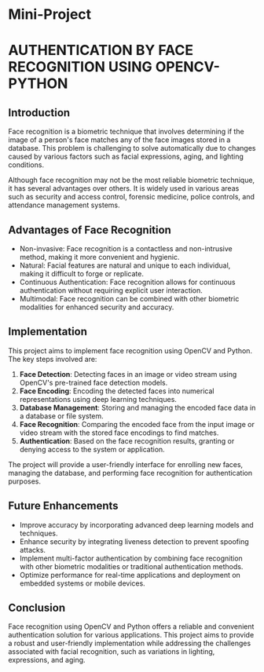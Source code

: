 # Mini-Project
# AUTHENTICATION BY FACE RECOGNITION USING OPENCV-PYTHON

## Introduction

Face recognition is a biometric technique that involves determining if the image of a person's face matches any of the face images stored in a database. This problem is challenging to solve automatically due to changes caused by various factors such as facial expressions, aging, and lighting conditions.

Although face recognition may not be the most reliable biometric technique, it has several advantages over others. It is widely used in various areas such as security and access control, forensic medicine, police controls, and attendance management systems.

## Advantages of Face Recognition

- Non-invasive: Face recognition is a contactless and non-intrusive method, making it more convenient and hygienic.
- Natural: Facial features are natural and unique to each individual, making it difficult to forge or replicate.
- Continuous Authentication: Face recognition allows for continuous authentication without requiring explicit user interaction.
- Multimodal: Face recognition can be combined with other biometric modalities for enhanced security and accuracy.

## Implementation

This project aims to implement face recognition using OpenCV and Python. The key steps involved are:

1. **Face Detection**: Detecting faces in an image or video stream using OpenCV's pre-trained face detection models.
2. **Face Encoding**: Encoding the detected faces into numerical representations using deep learning techniques.
3. **Database Management**: Storing and managing the encoded face data in a database or file system.
4. **Face Recognition**: Comparing the encoded face from the input image or video stream with the stored face encodings to find matches.
5. **Authentication**: Based on the face recognition results, granting or denying access to the system or application.

The project will provide a user-friendly interface for enrolling new faces, managing the database, and performing face recognition for authentication purposes.

## Future Enhancements

- Improve accuracy by incorporating advanced deep learning models and techniques.
- Enhance security by integrating liveness detection to prevent spoofing attacks.
- Implement multi-factor authentication by combining face recognition with other biometric modalities or traditional authentication methods.
- Optimize performance for real-time applications and deployment on embedded systems or mobile devices.

## Conclusion

Face recognition using OpenCV and Python offers a reliable and convenient authentication solution for various applications. This project aims to provide a robust and user-friendly implementation while addressing the challenges associated with facial recognition, such as variations in lighting, expressions, and aging.
